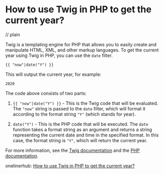 # How to use Twig in PHP to get the current year?
// plain

Twig is a templating engine for PHP that allows you to easily create and manipulate HTML, XML, and other markup languages. To get the current year using Twig in PHP, you can use the `date` filter.

```
{{ "now"|date("Y") }}
```

This will output the current year, for example:

```
2020
```

The code above consists of two parts:

1. `{{ "now"|date("Y") }}` - This is the Twig code that will be evaluated. The `"now"` string is passed to the `date` filter, which will format it according to the format string `"Y"` (which stands for year).

2. `date("Y")` - This is the PHP code that will be executed. The `date` function takes a format string as an argument and returns a string representing the current date and time in the specified format. In this case, the format string is `"Y"`, which will return the current year.

For more information, see the [Twig documentation](https://twig.symfony.com/doc/2.x/filters/date.html) and the [PHP documentation](https://www.php.net/manual/en/function.date.php).

onelinerhub: [How to use Twig in PHP to get the current year?](https://onelinerhub.com/twig/how-to-use-twig-in-php-to-get-the-current-year-)